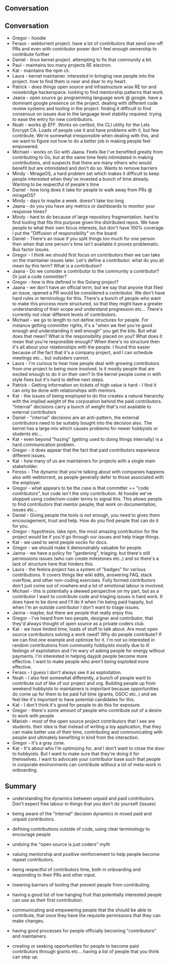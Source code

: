 ## Conversation
## Conversation

* Gregor - hoodie
* Ferass - webtorrent project. have a lot of contributors that send one-off PRs and even with contributor power don't feel enough ownership to contribute further
* Daniel - linux kernel project. attempting to fix that community a bit.
* Paul - maintains too many projects RE electron.
* Kat - maintains the npm cli.
* Laura - kernel maintainer. interested in bringing new people into the project. how to find them is near and dear to my heart.
* Patrick - does things open source and infrastructure wise RE tor and noisebridge hackerspace. looking to find mentorship patterns that work.
* Jaana - open source go programming language work @ google. have a dominant google presence on the project. dealing with different code review systems and tooling in the project. finding it difficult to find consensus on issues due to the language level stability required. trying to ease the entry for new contributors.
* Noah - works @ EFF. Works on certbot, the CLI utility for the Lets Encrypt CA. Loads of people use it and have problems with it, but few contribute. We're somewhat irresponsible when dealing with this, and we want to figure out how to do a better job in making people feel empowered.
* Michael - works on Go with Jaana. Feels like I've benefited greatly from contributing to Go, but at the same time feels intimidated in making contributions, and suspects that there are many others who would benefit but are intimidated and don't do so. Wants to remove barriers
* Mindy - MirageOS, a hard problem set which makes it difficult to keep people interested when they've invested a bunch of time already. Wanting to be respectful of people's time
* Daniel - how long does it take for people to walk away from PRs @ mirageOS?
* Mindy - days to maybe a week. doesn't take too long
* Jaana - do you you have any metrics or dashboards to monitor your response times?
* Mindy - hard to do because of large repository fragmentation. hard to find tooling that fits this purpose given the distributed repos. We have people to what their own focus interests, but don't have 100% coverage. I put the "Diffusion of responsibility" on the board
* Daniel - There's an issue if you split things too much for one person then when that one person's time isn't available it proves problematic. Bus factor issues.
* Gregor - I think we should first focus on contributors then we can take on the maintainer issues later. Let's define a contributor: what do you all mean by this term? What is a contribution?
* Jaana - Do we consider a contributor to the community a contributor? Or just a code committer?
* Gregor - how is this defined in the Golang project?
* Jaana - we don't have an official term, but we say that anyone that filed an issue, opened a PR would be considered a contributor. We don't have hard rules or terminology for this. There's a bunch of people who want to make this process more structured, so that they might have a greater understanding of their scope and understand progression etc... There's currently not clear different levels of contributors.
* Michael - we go to length to not define structures for people. For instance getting committer rights, it's a "when we feel you're good enough and understanding it well enough" you get the bits. But what does that mean? What is the responsibility placed on you? What does it mean that you're responsible enough? When there's no structure then it's all about your relationships with the people. I found this easier because of the fact that it's a company project, and I can schedule meetings etc... but outsiders cannot.
* Laura - I'm curious to hear how people deal with growing contributors from one project to being more involved. Is it mostly people that are excited enough to do it on their own? In the kernel people come in with style fixes but it's hard to define next steps.
* Patrick - Getting information on tickets of high value is hard - I find it can only be done with relationships with mentors.
* Kat - the issues of being employed to do this creates a natural hierarchy with the implied weight of the corporation behind the paid contributors. "Internal" decisions carry a bunch of weight that's not available to external contributors
* Daniel - "internal" decisions are an anti-pattern, the external contributors need to be suitably bought into the decision also. The kernel has a large mix which causes problems for newer hobbyists or students etc...
* Kat - even beyond "hazing" (getting used to doing things internally) is a hard communication problem.
* Gregor - it does appear that the fact that paid contributors experience different issues.
* Kat - how many of us are maintainers for projects with a single main stakeholder.
* Feross - The dynamic that you're talking about with companies happens also with webtorrent, as people generally defer to those associated with the employer.
* Gregor - what appears to be the case is that committer == "code contributors", but code isn't the only contribution. At hoodie we've stopped using coder/non-coder terms to signal this. This allows people to find contributors that mentor people, that work on documentation, issues etc...
* Daniel - Giving people the tools is not enough, you need to gives them encouragement, trust and help. How do you find people that can do it for you.
* Gregor - hypothesis. take npm, the most amazing contribution for the project would be if you'd go through our issues and help triage things.
* Kat - we used to send people socks for docs.
* Gregor - we should make it demonstrably valuable for people.
* Janna - we have a policy for "gardening", triaging. but there's still permissions issues (who can create milestones etc..) and so there's a lack of structure here that hinders this.
* Laura - the fedora project has a system of "badges" for various contributions. It covers things like wiki edits, answering FAQ, stack overflow, and other non-coding exercises. Fully formed contributors don't just come out of nowhere and a lot of emotional labour is involved.
* Michael - this is potentially a skewed perspective on my part, but as a contributor I want to contribute code and triaging issues is hard work. It does have to be done and I'll do it when I'm being paid happily, but when I'm an outside contributor I don't want to triage issues.
* Janna - maybe, but there are people that really enjoy this.
* Gregor - I've heard from two people, designer and contributor, that they'd always thought of open source as a private coders club.
* Kat - we have limited time, loads of stuff to talk about. Are most open source contributors solving a work need? Why do people contribute? If we can find one example and optimize for it. I'm not so interested in random contributions from community hobbyists mostly due to ill feelings of exploitation and I'm wary of asking people for energy without payments. I'm interested in helping dayjob people become more effective. I want to make people who aren't being exploited more effective.
* Ferass - I guess I don't always see it as exploitation.
* Noah - I also feel somewhat differently, a bunch of people want to contribute out of like of our project and org. Building people up from weekend hobbyists to maintainers is important because opportunities do come up for them to be paid full time (grants, GSOC etc..) and we feel like it's important to have potential candidates for this.
* Kat - I don't think it's good for people to do this for exposure.
* Gregor - there's some amount of people who contribute out of a desire to work with people
* Manish - most of the open source project contributors that I see are students. their idea is that instead of writing a toy application, that they can make better use of their time, contributing and communicating with people and ultimately benefiting in kind from the interaction.
* Gregor - it's a gray zone.
* Kat - It's about who I'm optimizing for, and I don't want to close the door to hobbyists. But I want to make sure that they're doing it for themselves. I want to advocate your contributor base such that people in corporate environments can contribute without a lot of meta-work in onboarding. 

## Summary
 * understanding the dynamics between unpaid and paid contributors. Don't expect free labour in things that you don't do yourself (issues)
 * being aware of the "internal" decision dynamics in mixed paid and unpaid contributors.

 * defining contributions outside of code, using clear terminology to encourage people
  * undoing the "open source is just coders" myth
  * valuing mentorship and positive reinforcement to help people become repeat contributors.

 * being respectful of contributors time, both in onboarding and responding to their PRs and other input.
  * lowering barriers of tooling that prevent people from contributing.
 * having a good list of low hanging fruit that potentially interested people can use as their first contribution.
 * communicating and empowering people that the should be able to contribute, that once they have the requisite permissions that they can make changes.
 * having good processes for people officially becoming "contributors" and maintainers.
 * creating or seeking opportunities for people to become paid contributors through grants etc... having a list of people that you think can step up.
